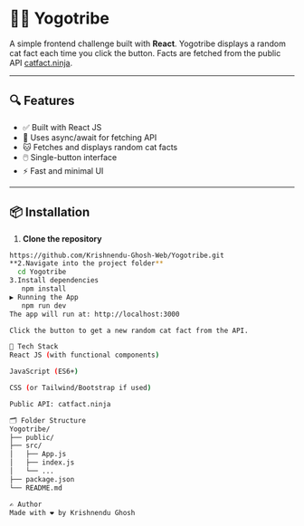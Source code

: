 # 🧘‍♀️ Yogotribe

A simple frontend challenge built with **React**. Yogotribe displays a random cat fact each time you click the button. Facts are fetched from the public API [catfact.ninja](https://catfact.ninja/fact).

---

## 🔍 Features

- ✅ Built with React JS
- 🎯 Uses async/await for fetching API
- 🐱 Fetches and displays random cat facts
- 🖱️ Single-button interface
- ⚡ Fast and minimal UI

---

## 📦 Installation

1. **Clone the repository**

```bash
https://github.com/Krishnendu-Ghosh-Web/Yogotribe.git
**2.Navigate into the project folder**
  cd Yogotribe
3.Install dependencies
   npm install
▶️ Running the App
   npm run dev
The app will run at: http://localhost:3000

Click the button to get a new random cat fact from the API.

🔧 Tech Stack
React JS (with functional components)

JavaScript (ES6+)

CSS (or Tailwind/Bootstrap if used)

Public API: catfact.ninja

🗂️ Folder Structure
Yogotribe/
├── public/
├── src/
│   ├── App.js
│   ├── index.js
│   └── ...
├── package.json
└── README.md

✍️ Author
Made with ❤️ by Krishnendu Ghosh




